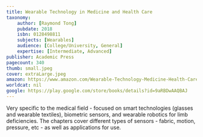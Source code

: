 ```yaml
---
title: Wearable Technology in Medicine and Health Care
taxonomy:
	author: [Raymond Tong]
	pubdate: 2018
	isbn: 0128498811
	subjects: [Wearables]
	audience: [College/University, General]
	expertise: [Intermediate, Advanced]
publisher: Academic Press
pagecount: 340
thumb: small.jpeg
cover: extraLarge.jpeg
amazon: https://www.amazon.com/Wearable-Technology-Medicine-Health-Care/dp/0128118105/ref=sr_1_1?ie=UTF8&qid=1543368171&sr=8-1&keywords=wearable+technology+in+medicine+and+health+care
worldcat: nil
google: https://play.google.com/store/books/details?id=9aRBDwAAQBAJ
---
```

Very specific to the medical field - focused on smart technologies (glasses and wearable textiles), biometric sensors, and wearable robotics for limb deficiencies. The chapters cover different types of sensors - fabric, motion, pressure, etc - as well as applications for use.